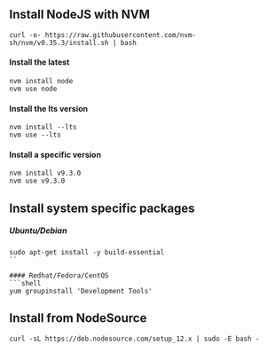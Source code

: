 ## Install NodeJS with NVM  
  
```shell
curl -o- https://raw.githubusercontent.com/nvm-sh/nvm/v0.35.3/install.sh | bash
```
  
#### Install the latest  
```shell
nvm install node
nvm use node
```
  
#### Install the lts version  
```shell
nvm install --lts
nvm use --lts
```
  
#### Install a specific version  
```shell
nvm install v9.3.0
nvm use v9.3.0
```
  
## Install system specific packages  
##### Ubuntu/Debian  
```shell
sudo apt-get install -y build-essential  
``  

#### Redhat/Fedora/CentOS  
```shell
yum groupinstall 'Development Tools'
```
  
## Install from NodeSource  
```shell
curl -sL https://deb.nodesource.com/setup_12.x | sudo -E bash -
```
